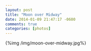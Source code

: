 ```yaml
---
layout: post
title: "Moon over Midway"
date: 2014-01-09 21:47:17 -0600
comments: true
categories: [photos]
---
```


  
{%img /img/moon-over-midway.jpg%}




    
